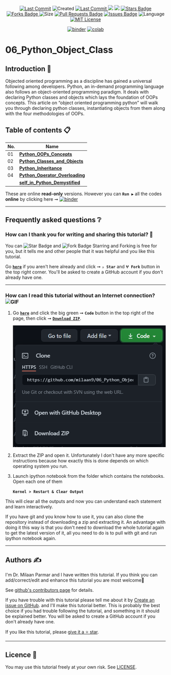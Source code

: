 <p align="center"> 
<a href="https://github.com/milaan9"><img src="https://img.shields.io/static/v1?logo=github&label=maintainer&message=milaan9&color=ff3300" alt="Last Commit"/></a> 
<img src="https://badges.pufler.dev/created/milaan9/06_Python_Object_Class" alt="Created"/>
<a href="https://github.com/milaan9/06_Python_Object_Class/graphs/commit-activity"><img src="https://img.shields.io/github/last-commit/milaan9/06_Python_Object_Class.svg?colorB=ff8000&style=flat" alt="Last Commit"/> </a> 
<a href="https://github.com/milaan9/06_Python_Object_Class/pulse" alt="Activity"><img src="https://img.shields.io/github/commit-activity/m/milaan9/06_Python_Object_Class.svg?colorB=teal&style=flat" /></a> 
<a href="https://hits.seeyoufarm.com"><img src="https://hits.seeyoufarm.com/api/count/incr/badge.svg?url=https%3A%2F%2Fgithub.com%2Fmilaan9%2F06_Python_Object_Class&count_bg=%231DC92C&title_bg=%23555555&icon=&icon_color=%23E7E7E7&title=views&edge_flat=false"/></a>
<a href="https://github.com/milaan9/06_Python_Object_Class/stargazers"><img src="https://img.shields.io/github/stars/milaan9/06_Python_Object_Class.svg?colorB=1a53ff" alt="Stars Badge"/></a>
<a href="https://github.com/milaan9/06_Python_Object_Class/network/members"><img src="https://img.shields.io/github/forks/milaan9/06_Python_Object_Class" alt="Forks Badge"/> </a>
<img src="https://img.shields.io/github/repo-size/milaan9/06_Python_Object_Class.svg?colorB=CC66FF&style=flat" alt="Size"/>
<a href="https://github.com/milaan9/06_Python_Object_Class/pulls"><img src="https://img.shields.io/github/issues-pr/milaan9/06_Python_Object_Class.svg?colorB=yellow&style=flat" alt="Pull Requests Badge"/></a>
<a href="https://github.com/milaan9/06_Python_Object_Class/issues"><img src="https://img.shields.io/github/issues/milaan9/06_Python_Object_Class.svg?colorB=yellow&style=flat" alt="Issues Badge"/></a>
<img src="https://img.shields.io/github/languages/top/milaan9/06_Python_Object_Class.svg?colorB=996600&style=flat" alt="Language"/></a> 
<a href="https://github.com/milaan9/06_Python_Object_Class/blob/main/LICENSE"><img src="https://img.shields.io/badge/License-MIT-blueviolet.svg" alt="MIT License"/></a>
</p> 
<!--<img src="https://badges.pufler.dev/contributors/milaan9/01_Python_Introduction?size=50&padding=5&bots=true" alt="milaan9"/>-->

<p align="center"> 
<a href="https://mybinder.org/v2/gh/milaan9/06_Python_Object_Class/HEAD"><img src="https://mybinder.org/badge_logo.svg" alt="binder"/></a>
<a href="https://githubtocolab.com/milaan9/06_Python_Object_Class"><img src="https://colab.research.google.com/assets/colab-badge.svg" alt="colab"/></a>
</p>     
 
# 06_Python_Object_Class

## Introduction 👋

Objected oriented programming as a discipline has gained a universal following among developers. Python, an in-demand programming language also follows an object-oriented programming paradigm. It deals with declaring Python classes and objects which lays the foundation of OOPs concepts. This article on “object oriented programming python” will walk you through declaring python classes, instantiating objects from them along with the four methodologies of OOPs. 


## Table of contents 📋

| **No.** | **Name** | 
| ------- | -------- | 
| 01 | **[Python_OOPs_Concepts](https://github.com/milaan9/06_Python_Object_Class/blob/main/001_Python_OOPs_Concepts.ipynb)** |
| 02 | **[Python_Classes_and_Objects](https://github.com/milaan9/06_Python_Object_Class/blob/main/002_Python_Classes_and_Objects.ipynb)** |
| 03 | **[Python_Inheritance](https://github.com/milaan9/06_Python_Object_Class/blob/main/003_Python_Inheritance.ipynb)** |
| 04 | **[Python_Operator_Overloading](https://github.com/milaan9/06_Python_Object_Class/blob/main/004_Python_Operator_Overloading.ipynb)** |
|    | **[self_in_Python_Demystified](https://github.com/milaan9/06_Python_Object_Class/blob/main/self_in_Python_Demystified.ipynb)** |


These are online **read-only** versions. However you can **`Run ▶`**  all the codes **online** by clicking here ➞ <a href="https://mybinder.org/v2/gh/milaan9/06_Python_Object_Class/HEAD"><img src="https://mybinder.org/badge_logo.svg" alt="binder"/></a>

---

## Frequently asked questions ❔

### How can I thank you for writing and sharing this tutorial? 🌷

You can <img src="https://img.shields.io/static/v1?label=%E2%AD%90 Star &message=if%20useful&style=style=flat&color=blue" alt="Star Badge"/> and <img src="https://img.shields.io/static/v1?label=%E2%B5%96 Fork &message=if%20useful&style=style=flat&color=blue" alt="Fork Badge"/> Starring and Forking is free for you, but it tells me and other people that it was helpful and you like this tutorial.

Go [**`here`**](https://github.com/milaan9/06_Python_Object_Class) if you aren't here already and click ➞ **`✰ Star`** and **`ⵖ Fork`** button in the top right corner. You'll be asked to create a GitHub account if you don't already have one.

---

### How can I read this tutorial without an Internet connection? <img alt="GIF" src="https://github.com/TheDudeThatCode/TheDudeThatCode/blob/master/Assets/hmm.gif" width="20" />

1. Go [**`here`**](https://github.com/milaan9/06_Python_Object_Class) and click the big green ➞ **`Code`** button in the top right of the page, then click ➞ [**`Download ZIP`**](https://github.com/milaan9/06_Python_Object_Class/archive/refs/heads/main.zip).

    ![Download ZIP](img/dnld_rep.png)

2. Extract the ZIP and open it. Unfortunately I don't have any more specific instructions because how exactly this is done depends on which operating system you run.
    
3. Launch ipython notebook from the folder which contains the notebooks. Open each one of them
  
    **`Kernel > Restart & Clear Output`**
    
This will clear all the outputs and now you can understand each statement and learn interactively.

If you have git and you know how to use it, you can also clone the repository instead of downloading a zip and extracting it. An advantage with doing it this way is that you don't need to download the whole tutorial again to get the latest version of it, all you need to do is to pull with git and run ipython notebook again.

---

## Authors ✍️

I'm Dr. Milaan Parmar and I have written this tutorial. If you think you can add/correct/edit and enhance this tutorial you are most welcome🙏

See [github's contributors page](https://github.com/milaan9/06_Python_Object_Class/graphs/contributors) for details.

If you have trouble with this tutorial please tell me about it by [Create an issue on GitHub](https://github.com/milaan9/04_Python_Functions/issues/new). and I'll make this tutorial better. This is probably the best choice if you had trouble following the tutorial, and something in it should be explained better. You will be asked to create a GitHub account if you don't already have one.

If you like this tutorial, please [give it a ⭐ star](https://github.com/milaan9/06_Python_Object_Class).

---

## Licence 📜

You may use this tutorial freely at your own risk. See [LICENSE](./LICENSE).



